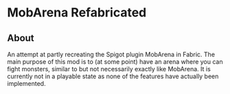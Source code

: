 # MobArena Refabricated

## About

An attempt at partly recreating the Spigot plugin MobArena in Fabric. The main purpose of this mod is to (at some point) have an arena where you can fight monsters, similar to but not necessarily exactly like MobArena. 
It is currently not in a playable state as none of the features have actually been implemented. 
